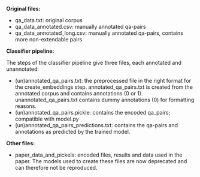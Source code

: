 __Original files:__
- qa_data.txt: original corpus
- qa_data_annotated.csv: manually annotated qa-pairs
- qa_data_annotated_long.csv: manually annotated qa-pairs, contains more non-extendable pairs

__Classifier pipeline:__

The steps of the classifier pipeline give three files, each annotated and unannotated:
- (un)annotated_qa_pairs.txt: the preprocessed file in the right format for the create_embeddings step. annotated_qa_pairs.txt is created from the annotated corpus and contains annotations (0 or 1). unannotated_qa_pairs.txt contains dummy annotations (0) for formatting reasons.
- (un)annotated_qa_pairs.pickle: contains the encoded qa_pairs; compatible with model.py
- (un)annotated_qa_pairs_predictions.txt: contains the qa-pairs and annotations as predicted by the trained model.

__Other files:__
- paper_data_and_pickels: encoded files, results and data used in the paper. The models used to create these files are now deprecated and can therefore not be reproduced.